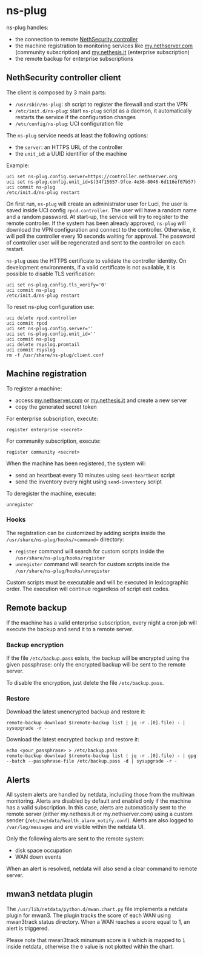 # ns-plug

ns-plug handles:
- the connection to remote [NethSecurity controller](https://github.com/NethServer/nethsecurity-controller)
- the machine registration to monitoring services like [my.nethserver.com](https://my.nethserver.com) (community subscription)
  and [my.nethesis.it](https://my.nethesis.it) (enterprise subscription)
- the remote backup for enterprise subscriptions

## NethSecurity controller client

The client is composed by 3 main parts:

- `/usr/sbin/ns-plug`: sh script to register the firewall and start the VPN
- `/etc/init.d/ns-plug`: start `ns-plug` script as a daemon, it automatically restarts the service if the configuration changes
- `/etc/config/ns-plug`: UCI configuration file

The `ns-plug` service needs at least the following options:
- the `server`: an HTTPS URL of the controller
- the `unit_id`: a UUID identifier of the machine

Example:
```
uci set ns-plug.config.server=https://controller.nethserver.org
uci set ns-plug.config.unit_id=$(34f15657-9fce-4e36-8046-6d116ef07b57)
uci commit ns-plug
/etc/init.d/ns-plug restart
``` 

On first run, `ns-plug` will create an administrator user for Luci, the user is saved inside UCI config `rpcd.controller`. The user will have a random name and a random password.
At start-up, the service will try to register to the remote controller. If the system has been already approved, `ns-plug` will download the VPN configuration and connect to the controller. Otherwise, it will poll the controller every 10 seconds waiting for approval.
The password of controller user will be regenerated and sent to the controller on each restart.

`ns-plug` uses the HTTPS certificate to validate the controller identity.
On development environments, if a valid certificate is not available, it is possible to disable TLS verification:
```
uci set ns-plug.config.tls_verify='0'
uci commit ns-plug
/etc/init.d/ns-plug restart
```

To reset ns-plug configuration use:
```
uci delete rpcd.controller
uci commit rpcd
uci set ns-plug.config.server=''
uci set ns-plug.config.unit_id=''
uci commit ns-plug
uci delete rsyslog.promtail
uci commit rsyslog
rm -f /usr/share/ns-plug/client.conf
```

## Machine registration

To register a machine:
- access [my.nethserver.com](https://my.nethserver.com) or [my.nethesis.it](https://my.nethesis.it)
  and create a new server
- copy the generated secret token

For enterprise subscription, execute:
```
register enterprise <secret>
```
For community subscription, execute:
```
register community <secret>
```

When the machine has been registered, the system will:
- send an heartbeat every 10 minutes using `send-heartbeat` script
- send the inventory every night using `send-inventory` script

To deregister the machine, execute:
```
unregister
```

### Hooks

The registration can be customized by adding scripts inside the `/usr/share/ns-plug/hooks/<command>` directory:
- `register` command will search for custom scripts inside the `/usr/share/ns-plug/hooks/register`
- `unregister` command will search for custom scripts inside the `/usr/share/ns-plug/hooks/unregister`

Custom scripts must be executable and will be executed in lexicographic order.
The execution will continue regardless of script exit codes.

## Remote backup

If the machine has a valid enterprise subscription, every night a cron job
will execute the backup and send it to a remote server.

### Backup encryption

If the file `/etc/backup.pass` exists, the backup will be encrypted using
the given passphrase: only the encrypted backup will be sent to the remote server.

To disable the encryption, just delete the file `/etc/backup.pass`.

### Restore

Download the latest unencrypted backup and restore it:
```
remote-backup download $(remote-backup list | jq -r .[0].file) - | sysupgrade -r -
```

Download the latest encrypted backup and restore it:
```
echo <your_passphrase> > /etc/backup.pass
remote-backup download $(remote-backup list | jq -r .[0].file) - | gpg --batch --passphrase-file /etc/backup.pass -d | sysupgrade -r -
```

## Alerts

All system alerts are handled by netdata, including those from the multiwan monitoring.
Alerts are disabled by default and enabled only if the machine has a valid subscription.
In this case, alerts are automatically sent to the remote server (either my.nethesis.it or my.nethserver.com) using a
custom sender (`/etc/netdata/health_alarm_notify.conf`).
Alerts are also logged to `/var/log/messages` and are visible within the netdata UI.

Only the following alerts are sent to the remote system:

- disk space occupation
- WAN down events

When an alert is resolved, netdata will also send a clear command to remote server.

## mwan3 netdata plugin

The `/usr/lib/netdata/python.d/mwan.chart.py` file implements a netdata plugin for mwan3.
The plugin tracks the score of each WAN using mwan3track status directory.
When a WAN reaches a score equal to 1, an alert is triggered.

Please note that mwan3track minumum score is `0` which is mapped to `1` inside netdata,
otherwise the `0` value is not plotted within the chart.

